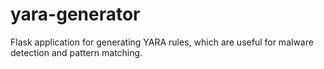 # yara-generator
Flask application for generating YARA rules, which are useful for malware detection and pattern matching.
